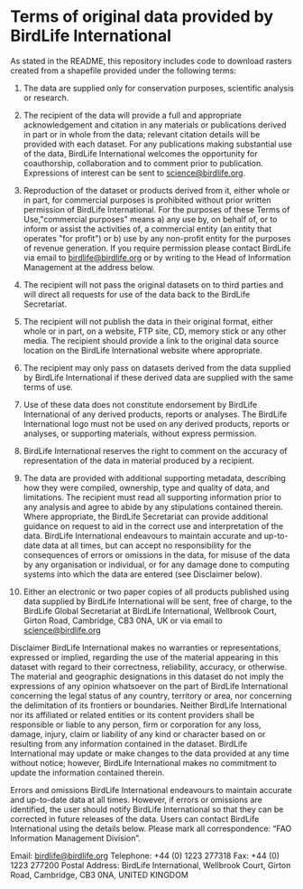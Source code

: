 

# Terms of original data provided by BirdLife International

As stated in the README, this repository includes code to download rasters created from a shapefile provided
under the following terms:

1. The data are supplied only for conservation purposes, scientific analysis or research.
 
2. The recipient of the data will provide a full and appropriate acknowledgement and citation in any materials or publications derived in part or in whole from the data; relevant citation details will be provided with each dataset. For any publications making substantial use of the data, BirdLife International welcomes the opportunity for coauthorship, collaboration and to comment prior to publication. Expressions of interest can be sent to science@birdlife.org.
 
3. Reproduction of the dataset or products derived from it, either whole or in part, for commercial purposes is prohibited without prior written permission of BirdLife International. For the purposes of these Terms of Use,"commercial purposes" means a) any use by, on behalf of, or to inform or assist the activities of, a commercial entity (an entity that operates "for profit") or b) use by any non-profit entity for the purposes of revenue generation. If you require permission please contact BirdLife via email to birdlife@birdlife.org or by writing to the Head of Information Management at the address below.
 
4. The recipient will not pass the original datasets on to third parties and will direct all requests for use of the data back to the BirdLife Secretariat.
 
5. The recipient will not publish the data in their original format, either whole or in part, on a website, FTP site, CD, memory stick or any other media. The recipient should provide a link to the original data source location on the BirdLife International website where appropriate.
 
6. The recipient may only pass on datasets derived from the data supplied by BirdLife International if these derived data are supplied with the same terms of use.
 
7. Use of these data does not constitute endorsement by BirdLife International of any derived products, reports or analyses. The BirdLife International logo must not be used on any derived products, reports or analyses, or supporting materials, without express permission.
 
8. BirdLife International reserves the right to comment on the accuracy of representation of the data in material produced by a recipient.
 
9. The data are provided with additional supporting metadata, describing how they were compiled, ownership, type and quality of data, and limitations.  The recipient must read all supporting information prior to any analysis and agree to abide by any stipulations contained therein. Where appropriate, the BirdLife Secretariat can provide additional guidance on request to aid in the correct use and interpretation of the data. BirdLife International endeavours to maintain accurate and up-to-date data at all times, but can accept no responsibility for the consequences of errors or omissions in the data, for misuse of the data by any organisation or individual, or for any damage done to computing systems into which the data are entered (see Disclaimer below).
 
10. Either an electronic or two paper copies of all products published using data supplied by BirdLife International will be sent, free of charge, to the BirdLife Global Secretariat at BirdLife International, Wellbrook Court, Girton Road, Cambridge, CB3 0NA, UK or via email to science@birdlife.org
 
Disclaimer
BirdLife International makes no warranties or representations, expressed or implied, regarding the use of the material appearing in this dataset with regard to their correctness, reliability, accuracy, or otherwise. The material and geographic designations in this dataset do not imply the expressions of any opinion whatsoever on the part of BirdLife International concerning the legal status of any country, territory or area, nor concerning the delimitation of its frontiers or boundaries. Neither BirdLife International nor its affiliated or related entities or its content providers shall be responsible or liable to any person, firm or corporation for any loss, damage, injury, claim or liability of any kind or character based on or resulting from any information contained in the dataset.  BirdLife International may update or make changes to the data provided at any time without notice; however, BirdLife International makes no commitment to update the information contained therein.
 
Errors and omissions
BirdLife International endeavours to maintain accurate and up-to-date data at all times. However, if errors or omissions are identified, the user should notify BirdLife International so that they can be corrected in future releases of the data. Users can contact BirdLife International using the details below. Please mark all correspondence: “FAO Information Management Division”.
 
Email: birdlife@birdlife.org
Telephone: +44 (0) 1223 277318
Fax: +44 (0) 1223 277200
Postal Address: BirdLife International, Wellbrook Court, Girton Road, Cambridge, CB3 0NA, UNITED KINGDOM